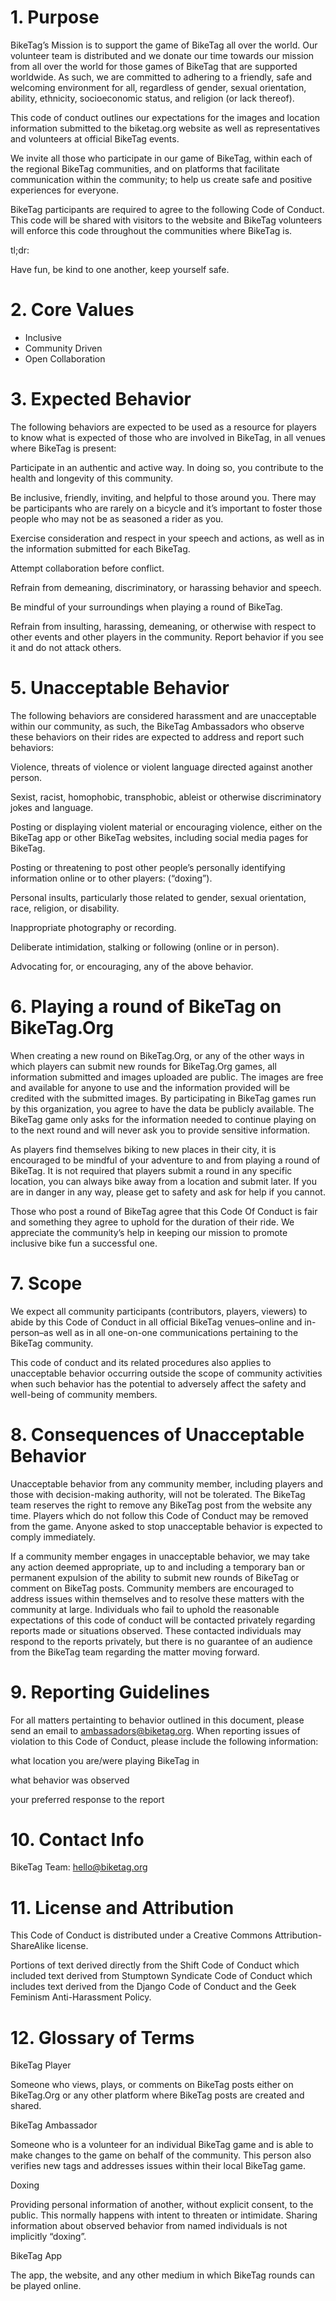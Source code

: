 # 1. Purpose

BikeTag’s Mission is to support the game of BikeTag all over the world. Our volunteer team is distributed and we donate our time towards our mission from all over the world for those games of BikeTag that are supported worldwide. As such, we are committed to adhering to a friendly, safe and welcoming environment for all, regardless of gender, sexual orientation, ability, ethnicity, socioeconomic status, and religion (or lack thereof).

This code of conduct outlines our expectations for the images and location information submitted to the biketag.org website as well as representatives and volunteers at official BikeTag events.

We invite all those who participate in our game of BikeTag, within each of the regional BikeTag communities, and on platforms that facilitate communication within the community; to help us create safe and positive experiences for everyone.

BikeTag participants are required to agree to the following Code of Conduct. This code will be shared with visitors to the website and BikeTag volunteers will enforce this code throughout the communities where BikeTag is.

tl;dr:

Have fun, be kind to one another, keep yourself safe.

# 2. Core Values

- Inclusive
- Community Driven
- Open Collaboration

# 3. Expected Behavior

The following behaviors are expected to be used as a resource for players to know what is expected of those who are involved in BikeTag, in all venues where BikeTag is present:

Participate in an authentic and active way. In doing so, you contribute to the health and longevity of this community.

Be inclusive, friendly, inviting, and helpful to those around you. There may be participants who are rarely on a bicycle and it’s important to foster those people who may not be as seasoned a rider as you.

Exercise consideration and respect in your speech and actions, as well as in the information submitted for each BikeTag.

Attempt collaboration before conflict.

Refrain from demeaning, discriminatory, or harassing behavior and speech.

Be mindful of your surroundings when playing a round of BikeTag.

Refrain from insulting, harassing, demeaning, or otherwise with respect to other events and other players in the community. Report behavior if you see it and do not attack others.

# 5. Unacceptable Behavior

The following behaviors are considered harassment and are unacceptable within our community, as such, the BikeTag Ambassadors who observe these behaviors on their rides are expected to address and report such behaviors:

Violence, threats of violence or violent language directed against another person.

Sexist, racist, homophobic, transphobic, ableist or otherwise discriminatory jokes and language.

Posting or displaying violent material or encouraging violence, either on the BikeTag app or other BikeTag websites, including social media pages for BikeTag.

Posting or threatening to post other people’s personally identifying information online or to other players: (“doxing”).

Personal insults, particularly those related to gender, sexual orientation, race, religion, or disability.

Inappropriate photography or recording.

Deliberate intimidation, stalking or following (online or in person).

Advocating for, or encouraging, any of the above behavior.

# 6. Playing a round of BikeTag on BikeTag.Org

When creating a new round on BikeTag.Org, or any of the other ways in which players can submit new rounds for BikeTag.Org games, all information submitted and images uploaded are public. The images are free and available for anyone to use and the information provided will be credited with the submitted images. By participating in BikeTag games run by this organization, you agree to have the data be publicly available. The BikeTag game only asks for the information needed to continue playing on to the next round and will never ask you to provide sensitive information.

As players find themselves biking to new places in their city, it is encouraged to be mindful of your adventure to and from playing a round of BikeTag. It is not required that players submit a round in any specific location, you can always bike away from a location and submit later. If you are in danger in any way, please get to safety and ask for help if you cannot.

Those who post a round of BikeTag agree that this Code Of Conduct is fair and something they agree to uphold for the duration of their ride. We appreciate the community’s help in keeping our mission to promote inclusive bike fun a successful one.

# 7. Scope

We expect all community participants (contributors, players, viewers) to abide by this Code of Conduct in all official BikeTag venues–online and in-person–as well as in all one-on-one communications pertaining to the BikeTag community.

This code of conduct and its related procedures also applies to unacceptable behavior occurring outside the scope of community activities when such behavior has the potential to adversely affect the safety and well-being of community members.

# 8. Consequences of Unacceptable Behavior

Unacceptable behavior from any community member, including players and those with decision-making authority, will not be tolerated. The BikeTag team reserves the right to remove any BikeTag post from the website any time. Players which do not follow this Code of Conduct may be removed from the game. Anyone asked to stop unacceptable behavior is expected to comply immediately.

If a community member engages in unacceptable behavior, we may take any action deemed appropriate, up to and including a temporary ban or permanent expulsion of the ability to submit new rounds of BikeTag or comment on BikeTag posts. Community members are encouraged to address issues within themselves and to resolve these matters with the community at large. Individuals who fail to uphold the reasonable expectations of this code of conduct will be contacted privately regarding reports made or situations observed. These contacted individuals may respond to the reports privately, but there is no guarantee of an audience from the BikeTag team regarding the matter moving forward.

# 9. Reporting Guidelines

For all matters pertainting to behavior outlined in this document, please send an email to ambassadors@biketag.org. When reporting issues of violation to this Code of Conduct, please include the following information:

what location you are/were playing BikeTag in

what behavior was observed

your preferred response to the report

# 10. Contact Info

BikeTag Team: hello@biketag.org

# 11. License and Attribution

This Code of Conduct is distributed under a Creative Commons Attribution-ShareAlike license.

Portions of text derived directly from the Shift Code of Conduct which included text derived from Stumptown Syndicate Code of Conduct which includes text derived from the Django Code of Conduct and the Geek Feminism Anti-Harassment Policy.

# 12. Glossary of Terms

BikeTag Player

Someone who views, plays, or comments on BikeTag posts either on BikeTag.Org or any other platform where BikeTag posts are created and shared.

BikeTag Ambassador

Someone who is a volunteer for an individual BikeTag game and is able to make changes to the game on behalf of the community. This person also verifies new tags and addresses issues within their local BikeTag game.

Doxing

Providing personal information of another, without explicit consent, to the public. This normally happens with intent to threaten or intimidate. Sharing information about observed behavior from named individuals is not implicitly “doxing”.

BikeTag App

The app, the website, and any other medium in which BikeTag rounds can be played online.
